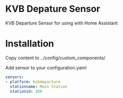 # KVB Depature Sensor
KVB Departure Sensor for using with Home Assistant

# Installation
Copy content to ../config/custom_components/

Add sensor to your configuration.yaml

```yaml
sensors:
- platform: kvbdeparture
  stationname: Main Station
  stationid: 308

```